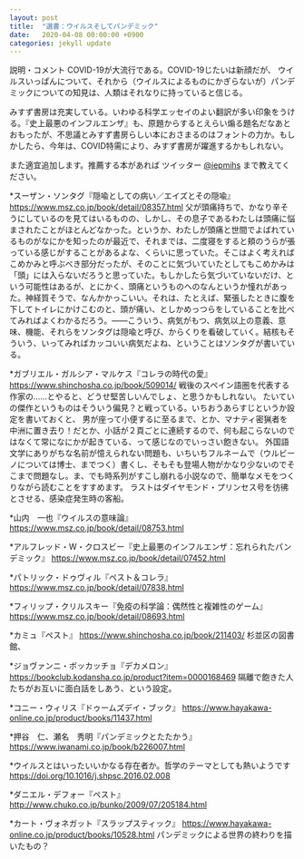 ```yaml
---
layout: post
title:  "選書：ウイルスそしてパンデミック"
date:   2020-04-08 00:00:00 +0900
categories: jekyll update
---
```


説明・コメント
COVID-19が大流行である。COVID-19じたいは新顔だが、
ウイルスいっぱんについて、それから（ウイルスによるものにかぎらないが）パンデミックについての知見は、人類はそれなりに持っていると信じる。

みすず書房は充実している。いわゆる科学エッセイのよい翻訳が多い印象をうける。『史上最悪のインフルエンザ』も、原題からするとえらい煽る題名だなあとおもったが、不思議とみすず書房らしい本におさまるのはフォントの力か。もしかしたら、今年は、COVID特需により、みすず書房が躍進するかもしれない。

また適宜追加します。推薦する本があれば
ツイッター [@iepmihs](https://twitter.com/iepmihs) まで教えてください。

*スーザン・ソンタグ『隠喩としての病い／エイズとその隠喩』
<https://www.msz.co.jp/book/detail/08357.html>
父が頭痛持ちで、かなり辛そうにしているのを見てはいるものの、しかし、その息子であるわたしは頭痛に悩まされたことがほとんどなかった。というか、わたしが頭痛と世間でよばれているものがなにかを知ったのが最近で、それまでは、二度寝をすると頬のうらが張っている感じがすることがあるよな、くらいに思っていた。そこはよく考えればこめかみと呼ぶべき部分だったが、そのことに気づいていたとしてもこめかみは「頭」には入らないだろうと思っていた。もしかしたら気づいていないだけ、という可能性はあるが、とにかく、頭痛というものへのなんというか憧れがあった。神経質そうで、なんかかっこいい。それは、たとえば、緊張したときに腹を下してトイレにかけこむのと、頭が痛い、としかめっつらをしていることを比べてみればよくわかるだろう。――こういう、病気がもつ、病気以上の意義、意味、機能、それらをソンタグは隠喩と呼び、からくりを看破していく。結核もそういう、いってみればカッコいい病気だよね、ということはソンタグが書いている。

*ガブリエル・ガルシア・マルケス『コレラの時代の愛』
<https://www.shinchosha.co.jp/book/509014/>
戦後のスペイン語圏を代表する作家の……とやると、どうせ堅苦しいんでしょ、と思うかもしれない。
たいていの傑作というものはそういう偏見？と戦っている。いちおうあらすじというか設定を書いておくと、
男が座って小便するに至るまで、とか、マナティ密猟者を中洲に置き去り！だとか、小話が２頁ごとに連続するので、何も起こらないのではなくて常になにかが起きている、って感じなのでいっさい飽きない。
外国語文学にありがちな名前が憶えられない問題も、いちいちフルネームで（ウルビーノについては博士、までつく）書くし、そもそも登場人物がかなり少ないのでそこまで問題なし。ま、でも時系列がすこし崩れる小説なので、簡単なメモをつくりながら読むことをすすめます。
ラストはダイヤモンド・プリンセス号を彷彿とさせる、感染症発生時の客船。

*山内　一也『ウイルスの意味論』
<https://www.msz.co.jp/book/detail/08753.html>


*アルフレッド・W・クロスビー『史上最悪のインフルエンザ：忘れられたパンデミック』
<https://www.msz.co.jp/book/detail/07452.html>

*パトリック・ドゥヴィル『ペスト＆コレラ』
<https://www.msz.co.jp/book/detail/07838.html>

*フィリップ・クリルスキー『免疫の科学論：偶然性と複雑性のゲーム』
<https://www.msz.co.jp/book/detail/08693.html>

*カミュ『ペスト』
<https://www.shinchosha.co.jp/book/211403/>
杉並区の図書館、


*ジョヴァンニ・ボッカッチョ『デカメロン』
<https://bookclub.kodansha.co.jp/product?item=0000168469>
隔離で飽きた人たちがお互いに面白話をしあう、という設定。

*コニー・ウィリス『ドゥームズデイ・ブック』
<https://www.hayakawa-online.co.jp/product/books/11437.html>

*押谷　仁、瀬名　秀明『パンデミックとたたかう』
<https://www.iwanami.co.jp/book/b226007.html>

*ウイルスとはいったいいかなる存在者か。哲学のテーマとしても熱いようです
<https://doi.org/10.1016/j.shpsc.2016.02.008>

*ダニエル・デフォー『ペスト』
<http://www.chuko.co.jp/bunko/2009/07/205184.html>

*カート・ヴォネガット『スラップスティック』
<https://www.hayakawa-online.co.jp/product/books/10528.html>
パンデミックによる世界の終わりを描いたもの？
